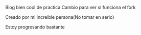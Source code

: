 Blog bien cool de practica
Cambio para ver si funciona el fork

Creado por mi increible persona(No tomar en serio)

Estoy progresando bastante
